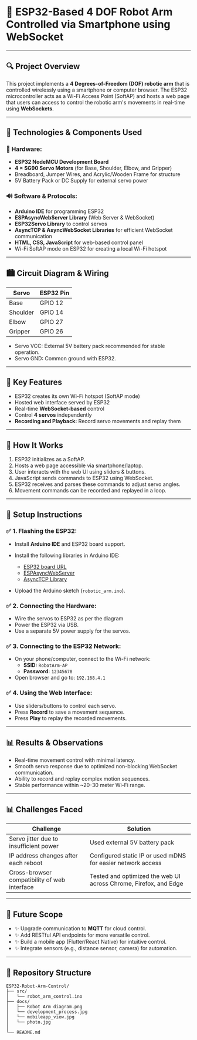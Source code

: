 
# 🤖 ESP32-Based 4 DOF Robot Arm Controlled via Smartphone using WebSocket

---

## 🔍 **Project Overview**
This project implements a **4 Degrees-of-Freedom (DOF) robotic arm** that is controlled wirelessly using a smartphone or computer browser. The ESP32 microcontroller acts as a Wi-Fi Access Point (SoftAP) and hosts a web page that users can access to control the robotic arm's movements in real-time using **WebSockets**.

---

## 🔧 **Technologies & Components Used**

### 🔌 Hardware:
- **ESP32 NodeMCU Development Board**
- **4 × SG90 Servo Motors** (for Base, Shoulder, Elbow, and Gripper)
- Breadboard, Jumper Wires, and Acrylic/Wooden Frame for structure
- 5V Battery Pack or DC Supply for external servo power

### 🔊 Software & Protocols:
- **Arduino IDE** for programming ESP32
- **ESPAsyncWebServer Library** (Web Server & WebSocket)
- **ESP32Servo Library** to control servos
- **AsyncTCP & AsyncWebSocket Libraries** for efficient WebSocket communication
- **HTML, CSS, JavaScript** for web-based control panel
- Wi-Fi SoftAP mode on ESP32 for creating a local Wi-Fi hotspot

---

## 🏙️ **Circuit Diagram & Wiring**

| Servo    | ESP32 Pin |
|------    |-----------|
| Base     | GPIO 12   |
| Shoulder | GPIO 14   |
| Elbow    | GPIO 27   |
| Gripper  | GPIO 26   |

- Servo VCC: External 5V battery pack recommended for stable operation.
- Servo GND: Common ground with ESP32.

---

## 🔑 **Key Features**
- ESP32 creates its own Wi-Fi hotspot (SoftAP mode)
- Hosted web interface served by ESP32
- Real-time **WebSocket-based** control
- Control **4 servos** independently
- **Recording and Playback:** Record servo movements and replay them

---

## 🔬 **How It Works**

1. ESP32 initializes as a SoftAP.
2. Hosts a web page accessible via smartphone/laptop.
3. User interacts with the web UI using sliders & buttons.
4. JavaScript sends commands to ESP32 using WebSocket.
5. ESP32 receives and parses these commands to adjust servo angles.
6. Movement commands can be recorded and replayed in a loop.

---

## 🔢 **Setup Instructions**

### ✅ 1. Flashing the ESP32:
- Install **Arduino IDE** and ESP32 board support.
- Install the following libraries in Arduino IDE:
  - [ESP32 board URL](https://dl.espressif.com/dl/package_esp32_index.json)
  - [ESPAsyncWebServer](https://www.youtube.com/redirect?event=video_description&redir_token=QUFFLUhqa2NfRFE1RGs2ajFOVFZMazVTWllHN0dVYkVMd3xBQ3Jtc0ttNlUxMjFWRWxuS2JqYTJBNVo2V2E3U1Q4alFaYmRYRGpYWXdZaWxxSDFmbUtwc2d5c0NZT25fa1dLUXFLem0yQVoyLVNKSEMzcXYwSkVqTU0wTktkdFhmVXFIY1RFZHJCc25FLU43c200ekFrOHRLZw&q=https%3A%2F%2Fgithub.com%2Fme-no-dev%2FESPAsyncWebServer%2Farchive%2Frefs%2Fheads%2Fmaster.zip&v=cVSvg6VQhGU)
  - [AsyncTCP Library](https://www.youtube.com/redirect?event=video_description&redir_token=QUFFLUhqbnZaYzlDa2xGbGVYYTF3em9rYWI4Tk9OZFVxUXxBQ3Jtc0tuSGJneEo2VTRBQ0lETHR0UmhfdE5vU2lvZWNjVDcyTGRhZUZhX3ZPUGxzUWh4bnJJTF83MzBGN053SEUxTlpYaGVub3JnTlNmTC16YnQyaDVJNHhOSnZaZjZMWG1BNUczSFRZa1IwVDdxYVBURWFnbw&q=https%3A%2F%2Fgithub.com%2Fme-no-dev%2FAsyncTCP%2Farchive%2Frefs%2Fheads%2Fmaster.zip&v=cVSvg6VQhGU)
  

- Upload the Arduino sketch (`robotic_arm.ino`).

### ✅ 2. Connecting the Hardware:
- Wire the servos to ESP32 as per the diagram
- Power the ESP32 via USB.
- Use a separate 5V power supply for the servos.

### ✅ 3. Connecting to the ESP32 Network:
- On your phone/computer, connect to the Wi-Fi network:
  - **SSID:** `RobotArm-AP`
  - **Password:** `12345678`
- Open browser and go to: `192.168.4.1`

### ✅ 4. Using the Web Interface:
- Use sliders/buttons to control each servo.
- Press **Record** to save a movement sequence.
- Press **Play** to replay the recorded movements.

---

## 📊 **Results & Observations**

- Real-time movement control with minimal latency.
- Smooth servo response due to optimized non-blocking WebSocket communication.
- Ability to record and replay complex motion sequences.
- Stable performance within ~20-30 meter Wi-Fi range.

---

## 📊 **Challenges Faced**

| Challenge                                    | Solution                                                          |
|--------------------------------------------- | ----------------------------------------------------------------- |
| Servo jitter due to insufficient power       | Used external 5V battery pack                                     |
| IP address changes after each reboot         | 	Configured static IP or used mDNS for easier network access      |
| Cross-browser compatibility of web interface | Tested and optimized the web UI across Chrome, Firefox, and Edge  |

---

## 🔄 **Future Scope**

- ✨ Upgrade communication to **MQTT** for cloud control.
- ✨ Add RESTful API endpoints for more versatile control.
- ✨ Build a mobile app (Flutter/React Native) for intuitive control.
- ✨ Integrate sensors (e.g., distance sensor, camera) for automation.

---

## 🔗 **Repository Structure**

```
ESP32-Robot-Arm-Control/
├── src/
│   └── robot_arm_control.ino
├── docs/
│   ├── Robot Arm diagram.png
│   └── development_process.jpg
│   └── mobileapp_view.jpg
│   └── photo.jpg
│
└── README.md
```


